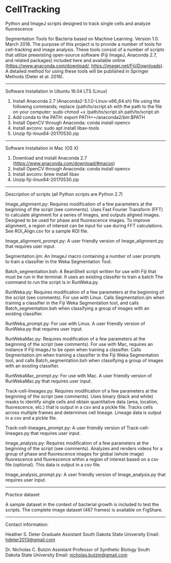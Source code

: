 # CellTracking
Python and ImageJ scripts designed to track single cells and analyze fluorescence

Segmentation Tools for Bacteria based on Machine Learning. Version 1.0. March 2018. The purpose of this project is to provide a number of tools for cell-tracking and image analysis. These tools consist of a number of scripts that utilize preexisting open-source software (Fiji ImageJ, Anaconda 2.7, and related packages) included here and available online (https://www.anaconda.com/download/, https://imagej.net/Fiji/Downloads). A detailed method for using these tools will be published in Springer Methods (Deter et al. 2018).

-----------------------------------------------------------------------------------------------------------------------------
Software Installation in Ubuntu 16.04 LTS (Linux)

1. Install Anaconda 2.7 (Anaconda2-5.1.0-Linux-x86_64.sh) file using the following commands; replace /path/to/script.sh with 
the path to the file on your computer:
	sudo chmod +x /path/to/script.sh
	path/to/script.sh
2. Add conda to the PATH: 
	export PATH=~/anaconda2/bin:$PATH
3. Install OpenCV through Anaconda: 
	conda install opencv
4. Install avconv: 
	sudo apt install libav-tools
5. Unzip fiji-linux64-20170530.zip

-----------------------------------------------------------------------------------------------------------------------------
Software Installation in Mac (OS X)

1. Download and install Anaconda 2.7 (https://www.anaconda.com/download/#macos)
2. Install OpenCV through Anaconda: 
conda install opencv
3. Install avconv: 
brew install libav
4. Unzip fiji-linux64-20170530.zip

-----------------------------------------------------------------------------------------------------------------------------
Description of scripts (all Python scripts are Python 2.7)

Image_alignment.py: Requires modification of a few parameters at the beginning of the script (see comments). Uses Fast Fourier Transform (FFT) to calculate alignment for a series of images, and outputs aligned images. Designed to be used for phase and fluorescence images. To improve alignment, a region of interest can be input for use during FFT calculations. See ROI_Align.csv for a sample ROI file.

Image_alignment_prompt.py: A user friendly version of Image_alignment.py that requires user input.

Segmentation.ijm: An ImageJ macro containing a number of user prompts to train a classifier in the Weka Segmentation Tool.

Batch_segmentation.bsh: A BeanShell script written for use with Fiji that must be run in the terminal. It uses an existing classifer to train a batch The command to run the script is in RunWeka.py. 

RunWeka.py: Requires modification of a few parameters at the beginning of the script (see comments). For use with Linux. Calls Segmentation.ijm when training a classifier in the Fiji Weka Segmentation tool, and calls Batch_segmentation.bsh 
when classifying a group of images with an existing classifier. 

RunWeka_prompt.py: For use with Linux. A user friendly version of RunWeka.py that requires user input.

RunWekaMac.py: Requires modification of a few parameters at the beginning of the script (see comments). For use with Mac, requires an instance if Fiji ImageJ to be open when training a classifier. Calls Segmentation.ijm when training a classifier in the Fiji Weka Segmentation tool, and calls Batch_segmentation.bsh when classifying a group of images with an existing classifier. 

RunWekaMac_prompt.py: For use with Mac. A user friendly version of RunWekaMac.py that requires user input.

Track-cell-lineages.py: Requires modification of a few parameters at the beginning of the script (see comments). Uses binary (black and white) masks to identify single cells and obtain quantitative data (area, location, fluorescence, etc.) that is output in a csv and a pickle file. Tracks cells across multiple frames and determines cell lineage. Lineage data is output in a csv and a pickle file. 

Track-cell-lineages_prompt.py: A user friendly version of Track-cell-lineages.py that requires user input.

Image_analysis.py: Requires modification of a few parameters at the beginning of the script (see comments). Analyzes and renders videos for a group of phase and fluorescence images for global (whole image) fluorescence and fluorescence within a region of interest based on a csv file (optional). This data is output in a csv file.

Image_analysis_prompt.py: A user friendly version of Image_analysis.py that requires user input.

-----------------------------------------------------------------------------------------------------------------------------
Practice dataset

A sample dataset in the context of bacterial growth is included to test the scripts. The complete image dataset (467 frames) is available on FigShare.

-----------------------------------------------------------------------------------------------------------------------------
Contact information:

Heather S. Deter
Graduate Assistant
South Dakota State University
Email: hdeter2013@gmail.com

Dr. Nicholas C. Butzin
Assistant Professor of Synthetic Biology
South Dakota State University
Email: nicholas.butzin@gmail.com
